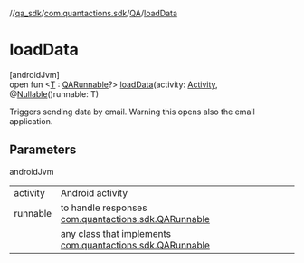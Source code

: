 //[qa_sdk](../../../index.md)/[com.quantactions.sdk](../index.md)/[QA](index.md)/[loadData](load-data.md)

# loadData

[androidJvm]\
open fun <[T](load-data.md) : [QARunnable](../-q-a-runnable/index.md)?> [loadData](load-data.md)(activity: [Activity](https://developer.android.com/reference/kotlin/android/app/Activity.html), @[Nullable](https://developer.android.com/reference/kotlin/androidx/annotation/Nullable.html)()runnable: T)

Triggers sending data by email. Warning this opens also the email application.

## Parameters

androidJvm

| | |
|---|---|
| activity | Android activity |
| runnable | to handle responses [com.quantactions.sdk.QARunnable](../-q-a-runnable/index.md) |
| <T> | any class that implements [com.quantactions.sdk.QARunnable](../-q-a-runnable/index.md) |
